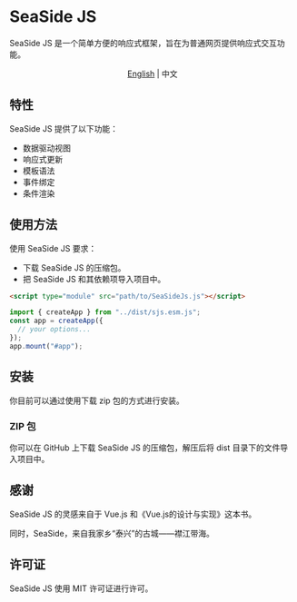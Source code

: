 # SeaSide JS

SeaSide JS 是一个简单方便的响应式框架，旨在为普通网页提供响应式交互功能。

<p align="center"><a href="README.md">English</a> | 中文</p>

## 特性

SeaSide JS 提供了以下功能：

- 数据驱动视图
- 响应式更新
- 模板语法
- 事件绑定
- 条件渲染

## 使用方法

使用 SeaSide JS 要求：

- 下载 SeaSide JS 的压缩包。
- 把 SeaSide JS 和其依赖项导入项目中。

```html
<script type="module" src="path/to/SeaSideJs.js"></script>
```

```js
import { createApp } from "../dist/sjs.esm.js";
const app = createApp({
  // your options...
});
app.mount("#app");
```

## 安装

你目前可以通过使用下载 zip 包的方式进行安装。

### ZIP 包

你可以在 GitHub 上下载 SeaSide JS 的压缩包，解压后将 dist 目录下的文件导入项目中。

## 感谢

SeaSide JS 的灵感来自于 Vue.js 和《Vue.js的设计与实现》这本书。

同时，SeaSide，来自我家乡“泰兴”的古城——襟江带海。

## 许可证

SeaSide JS 使用 MIT 许可证进行许可。